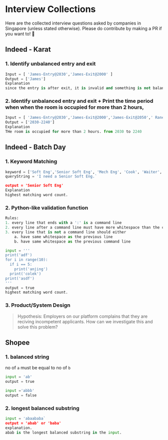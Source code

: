 # Interview Collections

Here are the collected interview questions asked by companies in Singapore (unless stated otherwise). 
Please do contribute by making a PR if you want to! 🤙

## Indeed - Karat

### 1. Identify unbalanced entry and exit

```python
Input = [ 'James-Entry@2030','James-Exit@2000' ]
Output = ['James']
Explanation
since the entry is after exit, it is invalid and something is not balanced
```

### 2. Identify unbalanced entry and exit + Print the time period when when the room is occupied for more than 2 hours,

```python
Input = [ 'James-Entry@2030','James-Exit@2000','James-Exit@2050',' Rane-Enter@2040','Rane-Exit@2240', ]
Output = ['2030-2240']
Explanation
THe room is occupied for more than 2 hours. from 2030 to 2240
```

## Indeed - Batch Day

### 1. Keyword Matching

```python
keyword = ['Soft Eng','Senior Soft Eng', 'Mech Eng', 'Cook', 'Waiter', 'Truck Driver', 'Lorry Driver']
queryString = 'I need a Senior Soft Eng.`

output = 'Senior Soft Eng'
Explanation
highest matching word count.
```

### 2. Python-like validation function

```python
Rules:
1. every line that ends with a ':' is a command line
2. every line after a command line must have more whitespace than the command line
3. every line that is not a command line should either
    a. have same whitespace as the previous line
    b. have same whitespace as the previous command line

input = '''
print('adf')
for i in range(10):
  if i == 5:
    print('anjing')
  print('colek')
print('asdf')
'''
output = true
highest matching word count.
```

### 3. Product/System Design

> Hypothesis: Employers on our platform complains that they are reciving incompetent applicants. How can we investigate this and solve this problem?

## Shopee

### 1. balanced string

no of `a` must be equal to no of `b`

```python
input = 'ab'
output = true

input ='abbb'
output = false
```

### 2. longest balanced substring

```python
input = 'abaababa`
output = 'abab' or 'baba'
explanation.
abab is the longest balanced substring in the input.
```

